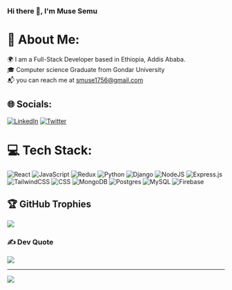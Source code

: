 ### Hi there 👋, I'm Muse Semu
# 💫 About Me:
🌍  I am a Full-Stack Developer based in Ethiopia, Addis Ababa.<br>
🎓 Computer science Graduate from Gondar University<br> 📬 you can reach me at smuse1756@gmail.com


## 🌐 Socials:
[![LinkedIn](https://img.shields.io/badge/LinkedIn-%230077B5.svg?logo=linkedin&logoColor=white)](https://linkedin.com/in/semu-muse-582a36280/) [![Twitter](https://img.shields.io/badge/Twitter-%231DA1F2.svg?logo=Twitter&logoColor=white)](https://twitter.com/MuseSemu) 

# 💻 Tech Stack:
![React](https://img.shields.io/badge/react-%2320232a.svg?style=for-the-badge&logo=react&logoColor=%2361DAFB)   ![JavaScript](https://img.shields.io/badge/javascript-%23323330.svg?style=for-the-badge&logo=javascript&logoColor=%23F7DF1E)    ![Redux](https://img.shields.io/badge/redux-%23593d88.svg?style=forthebadge&logo=redux&logoColor=white)  ![Python](https://img.shields.io/badge/python-%23593d88.svg?style=forthebadge&logo=python&logoColor=white)  ![Django](https://img.shields.io/badge/Django-hotpink.svg?style=for-the-badge&logo=django&logoColor=white)  ![NodeJS](https://img.shields.io/badge/node.js-6DA55F?style=for-the-badge&logo=node.js&logoColor=white) ![Express.js](https://img.shields.io/badge/express.js-%23404d59.svg?style=for-the-badge&logo=express&logoColor=%2361DAFB) ![TailwindCSS](https://img.shields.io/badge/tailwindcss-%2338B2AC.svg?style=for-the-badge&logo=tailwind-css&logoColor=white) ![CSS](https://img.shields.io/badge/tailwindcss-%2338B2AC.svg?style=for-the-badge&logo=css&logoColor=white) ![MongoDB](https://img.shields.io/badge/MongoDB-%234ea94b.svg?style=for-the-badge&logo=mongodb&logoColor=white)    ![Postgres](https://img.shields.io/badge/postgres-%23316192.svg?style=for-the-badge&logo=postgresql&logoColor=white) ![MySQL](https://img.shields.io/badge/mysql-%2300f.svg?style=for-the-badge&logo=mysql&logoColor=white)  ![Firebase](https://img.shields.io/badge/firebase-%23039BE5.svg?style=for-the-badge&logo=firebase)   

## 🏆 GitHub Trophies
![](https://github-profile-trophy.vercel.app/?username=Muse-Semu&theme=radical&no-frame=false&no-bg=false&margin-w=4)

### ✍️ Dev Quote
![](https://quotes-github-readme.vercel.app/api?type=horizontal&theme=radical)

---
[![](https://visitcount.itsvg.in/api?id=Muse-Semu&icon=0&color=0)](https://visitcount.itsvg.in)

<!-- Proudly created with GPRM ( https://gprm.itsvg.in ) -->
